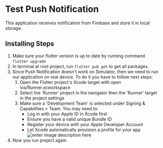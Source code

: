 # Test Push Notification

This application receives notification from Firebase and store it in local storage.

## Installing Steps
1. Make sure your flutter version is up to date by running command `flutter upgrade`
2. In terminal at root project, run `flutter pub get` to get all packages.
3. Since Push Notification doesn't work on Simulator, then we need to run our application on real device. To do it you have to follow next steps:
	1. Open the Flutter project's Xcode target with
       open ios/Runner.xcworkspace
	2. Select the 'Runner' project in the navigator then the 'Runner' target
     in the project settings
	3. Make sure a 'Development Team' is selected under Signing & Capabilities > Team. 
     You may need to:
         - Log in with your Apple ID in Xcode first
         - Ensure you have a valid unique Bundle ID
         - Register your device with your Apple Developer Account
         - Let Xcode automatically provision a profile for your app
![enter image description here](https://i.postimg.cc/GtHfNrMS/Screenshot-2023-02-02-at-10-37-46.png)
4. Now you run project again 
